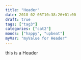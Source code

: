 ```yaml
---
title: "Header"
date: 2018-02-05T10:38:26+01:00
draft: true
tags: ["tag3"]
categories: ["cat2"]
moods: ["happy", "upbeat"]
myVar: "myValue for Header" 
---
```


this is a Header
